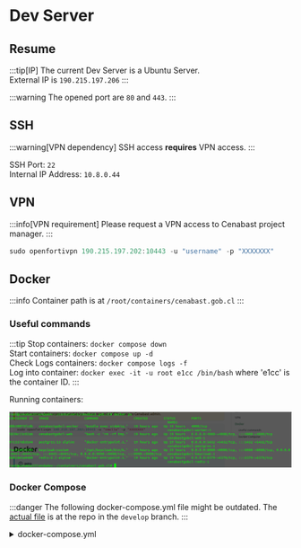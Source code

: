 # Dev Server

## Resume

:::tip[IP]
The current Dev Server is a Ubuntu Server.\
External IP is `190.215.197.206`
:::

:::warning
The opened port are `80` and `443`.
:::

## SSH 

:::warning[VPN dependency]
SSH access **requires** VPN access.
:::

SSH Port: `22`\
Internal IP Address: `10.8.0.44`


## VPN

:::info[VPN requirement]
Please request a VPN access to Cenabast project manager.
:::

```jsx
sudo openfortivpn 190.215.197.202:10443 -u "username" -p "XXXXXXX"
```

## Docker

:::info
Container path is at `/root/containers/cenabast.gob.cl`
:::

### Useful commands

:::tip
Stop containers: `docker compose down`\
Start containers: `docker compose up -d`\
Check Logs containers: `docker compose logs -f`\
Log into container: `docker exec -it -u root e1cc /bin/bash` where 'e1cc' is the container ID.
:::

Running containers:

![runningcontainers](/img/2023-12-20_13-09.png)

### Docker Compose

:::danger
The following docker-compose.yml file might be outdated. The [actual file](https://github.com/Departamento-TI/cenabast-tienda/blob/develop/docker-compose.yml) is at the repo in the `develop` branch.
:::

<details>
  <summary>docker-compose.yml</summary>
  <div>
    <div>
    ```jsx
version: '3.7'
services:
  postgres:
    image: postgres:15-alpine
    environment:
      POSTGRES_USER: "cenabast"
      POSTGRES_PASSWORD: "yourpassword"
    ports:
      - "127.0.0.1:5432:5432"
    volumes:
      - 'postgres:/var/lib/postgresql/data'

  redis:
    image: redis:6.2-alpine
    ports:
      - "6379:6379"
    volumes:
      - 'redis:/data'

  web:
    depends_on:
      - 'postgres'
      - 'redis'
      - 'opensearch'
    build:
      context: .
      dockerfile: Dockerfile.development
    command: bash -c "rm -rf tmp/pids/server.pid && yarn install && yarn build && bundle exec rails s -b 0.0.0.0 -p 4000"
    ports:
      - '${DOCKER_HOST_WEB_PORT:-4000}:4000'
    volumes:
      - 'bundle_cache:/bundle'
      - '.:/app'
      - .env:/app/.env
    stdin_open: true
    tty: true
    environment:
      REDIS_URL: redis://redis:6379/0
      DB_HOST: postgres
      DB_PORT: 5432
      DISABLE_SPRING: 1

  worker:
    depends_on:
      - 'postgres'
      - 'redis'
      - 'opensearch'
    build:
      context: .
      dockerfile: Dockerfile.development
    command: bundle exec sidekiq -C config/sidekiq.yml
    volumes:
      - 'bundle_cache:/bundle'
      - '.:/app'
      - .env:/app/.env
    tty: true
    environment:
      REDIS_URL: redis://redis:6379/0
      DB_HOST: postgres
      DB_PORT: 5432
      DISABLE_SPRING: 1

  opensearch:
    image: opensearchproject/opensearch:2
    container_name: opensearch
    environment:
      discovery.type: single-node
      node.name: opensearch
      # Disables Security plugin
      DISABLE_SECURITY_PLUGIN: 'true'
      OPENSEARCH_JAVA_OPTS: "-Xms512m -Xmx512m"
    volumes:
      - opensearch-data:/usr/share/opensearch/data
    ports:
      - 9200:9200
      - 9600:9600

  opensearch-dashboards:
    image: opensearchproject/opensearch-dashboards:2
    container_name: opensearch-dashboards
    ports:
      - 5601:5601
    expose:
      - "5601"
    environment:
      # Disables security dashboards plugin in OpenSearch Dashboards
      DISABLE_SECURITY_DASHBOARDS_PLUGIN: 'true'
      OPENSEARCH_HOSTS: '["http://opensearch:9200"]'
    depends_on:
      - opensearch
  
  keycloak:
    build:
      context: .
      dockerfile: Dockerfile.keycloak
    image: keycloak:custom
    environment:
      KEYCLOAK_DATABASE_HOST: postgres
      KEYCLOAK_DATABASE_NAME: keycloak
      KEYCLOAK_DATABASE_USER: cenabast 
      KEYCLOAK_DATABASE_PASSWORD: yourpassword 
      KEYCLOAK_ADMIN: admin
      KEYCLOAK_ADMIN_PASSWORD: owwIZLI#6m65
      KEYCLOAK_HOSTNAME_ADMIN_URL: https://login-dev.cenabast.gob.cl/
      KEYCLOAK_HOSTNAME_URL: https://login-dev.cenabast.gob.cl/
      KEYCLOAK_PROXY: edge
    ports:
      - "8080:8080"
      - "8443:8443"
      - "9990:9990"
    command: ["start", "--https-key-store-file=/opt/keycloak/conf/server.keystore", "--https-key-store-password=pa55w0rd", "--optimized", "--db-url=jdbc:postgresql://postgres/keycloak", "--db-username=cenabast", "--db-password=yourpassword", "--proxy=edge", "--hostname-strict=false", "--hostname=login-dev.cenabast.gob.cl"]

volumes:
  postgres:
  opensearch-data:
  redis:
  bundle_cache:
    ```
    </div>
    
  </div>
</details>